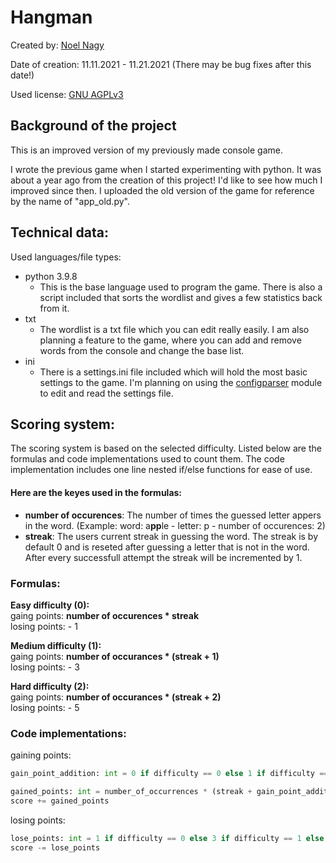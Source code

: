 # Hangman
Created by: [Noel Nagy](https://github.com/nagynooel "Noel's Github page")

Date of creation: 11.11.2021 - 11.21.2021 (There may be bug fixes after this date!)

Used license: [GNU AGPLv3](https://www.gnu.org/licenses/agpl-3.0.en.html "GNU AGPLv3 License")
## Background of the project
This is an improved version of my previously made console game.

I wrote the previous game when I started experimenting with python. It was about a year ago from the creation of this project! I'd like to see how much I improved since then. I uploaded the old version of the game for reference by the name of "app_old.py".

## Technical data:
Used languages/file types:
* python 3.9.8
   * This is the base language used to program the game. There is also a script included that sorts the wordlist and gives a few statistics back from it.
* txt
   * The wordlist is a txt file which you can edit really easily. I am also planning a feature to the game, where you can add and remove words from the console and change the base list.
* ini
   * There is a settings.ini file included which will hold the most basic settings to the game. I'm planning on using the [configparser](https://docs.python.org/3/library/configparser.html "Configparser documentation") module to edit and read the settings file.

## Scoring system:
The scoring system is based on the selected difficulty. Listed below are the formulas and code implementations used to count them. The code implementation includes one line nested if/else functions for ease of use.
#### Here are the keyes used in the formulas:
* **number of occurences**: The number of times the guessed letter appers in the word. (Example: word: a**pp**le - letter: p - number of occurences: 2)
* **streak**: The users current streak in guessing the word. The streak is by default 0 and is reseted after guessing a letter that is not in the word. After every successfull attempt the streak will be incremented by 1.
### Formulas:
**Easy difficulty (0):**  
gaing points: **number of occurences * streak**  
losing points: - 1  

**Medium difficulty (1):**  
gaing points: **number of occurances * (streak + 1)**  
losing points: - 3

**Hard difficulty (2):**  
gaing points: **number of occurances * (streak + 2)**  
losing points: - 5

### Code implementations:
gaining points:
```python
gain_point_addition: int = 0 if difficulty == 0 else 1 if difficulty == 1 else 2

gained_points: int = number_of_occurrences * (streak + gain_point_addition)
score += gained_points
```
losing points:
```python
lose_points: int = 1 if difficulty == 0 else 3 if difficulty == 1 else 5
score -= lose_points
